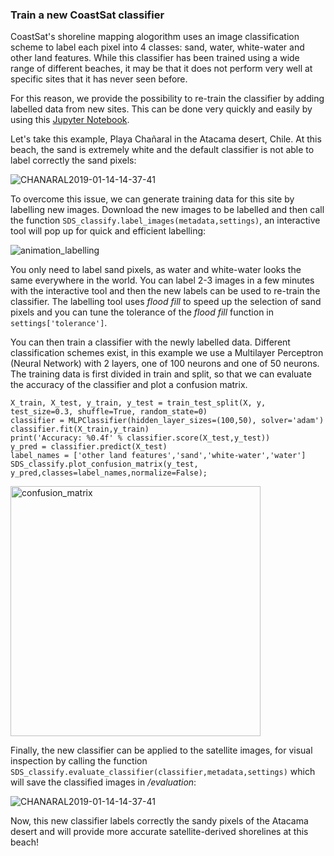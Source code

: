 ### Train a new CoastSat classifier

CoastSat's shoreline mapping alogorithm uses an image classification scheme to label each pixel into 4 classes:
sand, water, white-water and other land features. While this classifier has been trained using a wide range of 
different beaches, it may be that it does not perform very well at specific sites that it has never seen before.

For this reason, we provide the possibility to re-train the classifier by adding labelled data from new sites.
This can be done very quickly and easily by using this
[Jupyter Notebook](https://github.com/kvos/CoastSat/blob/master/classification/train_new_classifier.ipynb).

Let's take this example, Playa Chañaral in the Atacama desert, Chile. At this beach, the sand is extremely white
and the default classifier is not able to label correctly the sand pixels:

![CHANARAL2019-01-14-14-37-41](https://user-images.githubusercontent.com/7217258/69404574-bb0e2580-0d51-11ea-8c85-1f19a4c63e7f.jpg)

To overcome this issue, we can generate training data for this site by labelling new images.
Download the new images to be labelled and then call the function
`SDS_classify.label_images(metadata,settings)`, an interactive tool will pop up for quick and efficient labelling:

![animation_labelling](https://user-images.githubusercontent.com/7217258/69405673-6c15bf80-0d54-11ea-927d-4c54198bf4d5.gif)

You only need to label sand pixels, as water and white-water looks the same everywhere in the world. You can
label 2-3 images in a few minutes with the interactive tool and then the new labels can be used to re-train the
classifier. The labelling tool uses *flood fill* to speed up the selection of sand pixels and you can tune the
tolerance of the *flood fill* function in `settings['tolerance']`.

You can then train a classifier with the newly labelled data.
Different classification schemes exist, in this example we use a Multilayer Perceptron (Neural Network) with
2 layers, one of 100 neurons and one of 50 neurons. The training data is first divided in train and split,
so that we can evaluate the accuracy of the classifier and plot a confusion matrix.
```
X_train, X_test, y_train, y_test = train_test_split(X, y, test_size=0.3, shuffle=True, random_state=0)
classifier = MLPClassifier(hidden_layer_sizes=(100,50), solver='adam')
classifier.fit(X_train,y_train)
print('Accuracy: %0.4f' % classifier.score(X_test,y_test))
y_pred = classifier.predict(X_test)
label_names = ['other land features','sand','white-water','water']
SDS_classify.plot_confusion_matrix(y_test, y_pred,classes=label_names,normalize=False);
```

<img src="https://user-images.githubusercontent.com/7217258/69406723-d9c2eb00-0d56-11ea-9eff-4422dc377638.png" alt="confusion_matrix" width="400"/>

Finally, the new classifier can be applied to the satellite images, for visual inspection by calling the function
`SDS_classify.evaluate_classifier(classifier,metadata,settings)` which will save the classified images in
*/evaluation*:

![CHANARAL2019-01-14-14-37-41](https://user-images.githubusercontent.com/7217258/69407090-cb290380-0d57-11ea-8d4b-bff091ce2201.jpg)

Now, this new classifier labels correctly the sandy pixels of the Atacama desert and will provide more accurate
satellite-derived shorelines at this beach!
